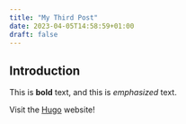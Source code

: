 ```yaml
---
title: "My Third Post"
date: 2023-04-05T14:58:59+01:00
draft: false
---
```


## Introduction

This is **bold** text, and this is *emphasized* text.

Visit the [Hugo](https://gohugo.io) website!
